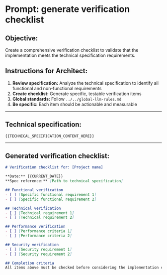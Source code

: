 # Prompt: generate verification checklist

## Objective:
Create a comprehensive verification checklist to validate that the implementation meets the technical specification requirements.

## Instructions for Architect:

1. **Review specification:** Analyze the technical specification to identify all functional and non-functional requirements
2. **Create checklist:** Generate specific, testable verification items
3. **Global standards:** Follow `../../global-llm-rules.md`
4. **Be specific:** Each item should be actionable and measurable

---
## Technical specification:

```
{{TECHNICAL_SPECIFICATION_CONTENT_HERE}}
```

---

## Generated verification checklist:

```markdown
# Verification checklist for: [Project name]

**Date:** {{CURRENT_DATE}}
**Spec reference:** [Path to technical specification]

## Functional verification
- [ ] [Specific functional requirement 1]
- [ ] [Specific functional requirement 2]

## Technical verification
- [ ] [Technical requirement 1]
- [ ] [Technical requirement 2]

## Performance verification
- [ ] [Performance criteria 1]
- [ ] [Performance criteria 2]

## Security verification
- [ ] [Security requirement 1]
- [ ] [Security requirement 2]

## Completion criteria
All items above must be checked before considering the implementation complete.